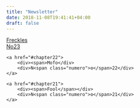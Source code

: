 ```yaml
---
title: "Newsletter"
date: 2018-11-08T19:41:41+04:00
draft: false
---
```


<div class="table-of-contents">
    <a href="#chapter23">
        <div><span>Freckles</span></div>
        <div>N<span class="numero">o</span>23</div>
    </a>

    <a href="#chapter22">
        <div><span>Mofo</div>
        <div>N<span class="numero">o</span>22</div>
    </a>

    <a href="#chapter21">
        <div><span>Fool</span></div>
        <div>N<span class="numero">o</span>21</div>
    </a>
